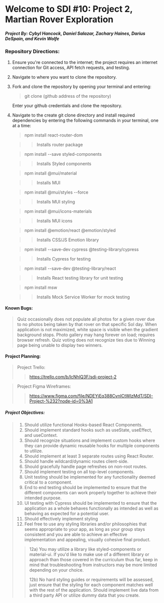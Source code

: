 # **Welcome to SDI #10: Project 2, Martian Rover Exploration**
##### Project By:  Cybyl Hancock, Daniel Salazar, Zachary Haines, Darius DeSpain, and Kevin Wolfe

### **Repository Directions:**
1)  Ensure you're connected to the internet; the project requires an internet connection for Git access, API fetch requests, and testing.

2)  Navigate to where you want to clone the repository.

2)  Fork and clone the repository by opening your terminal and entering:

    >git clone (github address of the repository)

    Enter your github credentials and clone the repository.

3)  Navigate to the create git clone directory and install required dependencies by entering the following commands in your terminal, one at a time:

    >npm install react-router-dom

    >>Installs router package

    >npm install --save styled-components

    >>Installs Styled components

    >npm install @mui/material

    >>Installs MUI

    >npm install @mui/styles --force

    >>Installs MUI styling

    >npm install @mui/icons-materials

    >>Installs MUI icons

    >npm install @emotion/react @emotion/styled

    >>Installs CSS/JS Emotion library

    >npm install --save-dev cypress @testing-library/cypress

    >>Installs Cypress for testing

    >npm install --save-dev @testing-library/react

    >>Installs React testing library for unit testing

    >npm install msw

    >>Installs Mock Service Worker for mock testing

#### Known Bugs:
>Quiz occasionally does not populate all photos for a given rover due to no photos being taken by that rover on that specific Sol day.
>When application is not maximized, white space is visible when the gradient background stops.
>Photo gallery may hang forever on load; requires browser refresh.
>Quiz voting does not recognize ties due to Winning page being unable to display two winners.

#### Project Planning:
>Project Trello:
>>https://trello.com/b/lcNhlQ3F/sdi-project-2

>Project Figma Wireframes:
>>https://www.figma.com/file/NDEYjEq388CvnICtWlzMdT/SDI-Project-%232?node-id=0%3A1

##### Project Objectives:
>1)  Should utilize functional Hooks-based React Components.
>2)  Should implement standard hooks such as useState, useEffect, and useContext.
>3)  Should recognize situations and implement custom hooks where they can provide dynamic reusable hooks for multiple components to utilize.
>4)  Should implement at least 3 separate routes using React Router.
>5)  Should handle wildcard/dynamic routes client-side.
>6)  Should gracefully handle page refreshes on non-root routes.
>7)  Should implement testing on all top-level components.
>8)  Unit testing should be implemented for any functionality deemed critical to a component.
>9)  End to end testing should be implemented to ensure that the different components can work properly together to achieve their intended purpose.
>10)  UI testing with Cypress should be implemented to ensure that the application as a whole behaves functionally as intended as well as behaving as expected for a         potential user.
>11)  Should effectively implement styling
>12)  Feel free to use any styling libraries and/or philosophies that seems appropriate to your app, as long as your group stays consistent and you are able to achieve       an effective implementation and appealing, visually cohesive final product.
>>12a)  You may utilize a library like styled-components or material-ui. If you'd like to make use of a different library or approach than those covered in the                 curriculum thus far, keep in mind that troubleshooting from instructors may be more limited depending on your choice.
>>
>>12b)  No hard styling guides or requirements will be assessed, just ensure that the styling for each component matches well with the rest of the application.
        Should implement live data from a third party API or utilize dummy data that you create.


